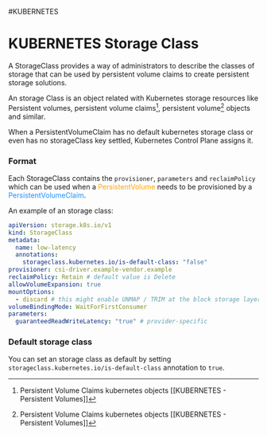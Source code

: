 #KUBERNETES 

# KUBERNETES Storage Class

A StorageClass provides a way of administrators to describe the classes of storage that can be used by persistent volume claims to create persistent storage solutions. 

An storage Class is an object related with Kubernetes storage resources like Persistent volumes, persistent volume claims[^1], persistent volume[^1] objects and similar.

When a PersistentVolumeClaim has no default kubernetes storage class or even has no storageClass key settled, Kubernetes Control Plane assigns it. 
### Format

Each StorageClass contains the `provisioner`, `parameters` and `reclaimPolicy` which can be used when a <span style="color:orange;">PersistentVolume</span> needs to be provisioned by a <span style="color:DodgerBlue;">PersistentVolumeClaim</span>. 

An example of an storage class: 

```yaml
apiVersion: storage.k8s.io/v1
kind: StorageClass
metadata:
  name: low-latency
  annotations:
    storageclass.kubernetes.io/is-default-class: "false"
provisioner: csi-driver.example-vendor.example
reclaimPolicy: Retain # default value is Delete
allowVolumeExpansion: true
mountOptions:
  - discard # this might enable UNMAP / TRIM at the block storage layer
volumeBindingMode: WaitForFirstConsumer
parameters:
  guaranteedReadWriteLatency: "true" # provider-specific
```


### Default storage class

You can set an storage class as default by setting `storageclass.kubernetes.io/is-default-class` annotation to `true`. 



[^1]: Persistent Volume Claims kubernetes objects [[KUBERNETES - Persistent Volumes]]
